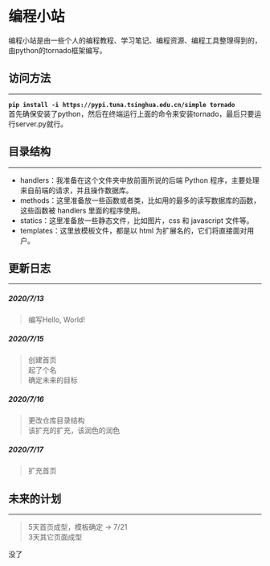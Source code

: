 # 编程小站  
编程小站是由一些个人的编程教程、学习笔记、编程资源、编程工具整理得到的，由python的tornado框架编写。  


## 访问方法  
***
 __```pip install -i https://pypi.tuna.tsinghua.edu.cn/simple tornado```__  
 首先确保安装了python，然后在终端运行上面的命令来安装tornado，最后只要运行server.py就行。

## 目录结构  
***
* handlers：我准备在这个文件夹中放前面所说的后端 Python 程序，主要处理来自前端的请求，并且操作数据库。  
* methods：这里准备放一些函数或者类，比如用的最多的读写数据库的函数，这些函数被 handlers 里面的程序使用。  
* statics：这里准备放一些静态文件，比如图片，css 和 javascript 文件等。  
* templates：这里放模板文件，都是以 html 为扩展名的，它们将直接面对用户。  
## 更新日志  
***
##### 2020/7/13  
> 编写Hello, World!  
##### 2020/7/15  
> 创建首页  
> 起了个名  
> 确定未来的目标  
##### 2020/7/16  
> 更改仓库目录结构  
> 该扩充的扩充，该润色的润色  
##### 2020/7/17
> 扩充首页  
## 未来的计划  
***
> 5天首页成型，模板确定  -> 7/21  
> 3天其它页面成型  
> 
  
没了
